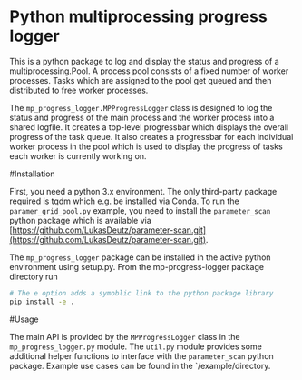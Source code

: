 # Python multiprocessing progress logger  

This is a python package to log and display the status and progress of a multiprocessing.Pool. A process pool consists of a fixed number of worker processes. Tasks which are assigned to the pool get queued and then distributed to free 
worker processes. 

The `mp_progress_logger.MPProgressLogger` class is designed to log the status and progress of the main process and the worker process into a shared logfile. It creates a top-level progressbar which displays the overall progress of the task queue. It also creates a progressbar for each individual worker process in the pool which is used to display the progress of tasks each worker is currently working on. 

#Installation

First, you need a python 3.x environment. The only third-party package required is tqdm which e.g. be installed via Conda. To run the `paramer_grid_pool.py` example, you need to install the `parameter_scan` python package which is available via [https://github.com/LukasDeutz/parameter-scan.git](https://github.com/LukasDeutz/parameter-scan.git).

The `mp_progress_logger` package can be installed in the active python environment using setup.py. From the mp-progress-logger package directory run

```bash
# The e option adds a symoblic link to the python package library 
pip install -e . 
```

#Usage

The main API is provided by the `MPProgressLogger` class in the `mp_progress_logger.py` module. The `util.py` module provides some additional helper functions to interface with the `parameter_scan` python package. Example use cases can be found in the `/example/directory. 



